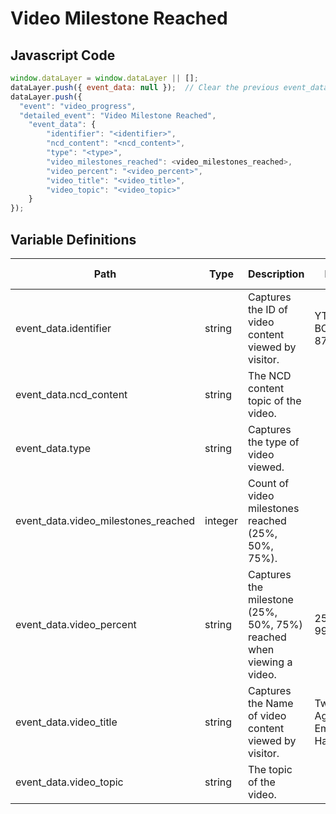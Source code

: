 # Video Milestone Reached

### 

## Javascript Code
```js
window.dataLayer = window.dataLayer || [];
dataLayer.push({ event_data: null });  // Clear the previous event_data object.
dataLayer.push({
  "event": "video_progress",
  "detailed_event": "Video Milestone Reached",
    "event_data": {
        "identifier": "<identifier>",
        "ncd_content": "<ncd_content>",
        "type": "<type>",
        "video_milestones_reached": <video_milestones_reached>,
        "video_percent": "<video_percent>",
        "video_title": "<video_title>",
        "video_topic": "<video_topic>"
    }
});
```

## Variable Definitions

|Path|Type|Description|Example|Pattern|Min Length|Max Length|Minimum|Maximum|Multiple Of|
| --- | --- | --- | --- | --- | --- | --- | --- | --- | --- |
|event_data.identifier|string|Captures the ID of video content viewed by visitor.|YT456789, BC4567890, 876546789|||||||
|event_data.ncd_content|string|The NCD content topic of the video.||||||||
|event_data.type|string|Captures the type of video viewed.||||||||
|event_data.video_milestones_reached|integer|Count of video milestones reached \(25%, 50%, 75%\).||||||||
|event_data.video_percent|string|Captures the milestone \(25%, 50%, 75%\) reached when viewing a video.|25, 50, 77, 99|||||||
|event_data.video_title|string|Captures the Name of video content viewed by visitor.|Twitch\_FPS, Age of Empires, Halo|||||||
|event_data.video_topic|string|The topic of the video.||||||||




